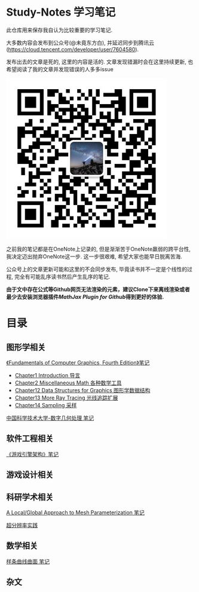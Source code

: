# Study-Notes 学习笔记
此仓库用来保存我自认为比较重要的学习笔记. 

大多数内容会发布到公众号(@未竟东方白), 并延迟同步到腾讯云(https://cloud.tencent.com/developer/user/7604580). 

发布出去的文章是死的, 这里的内容是活的. 文章发现错漏时会在这里持续更新, 也希望阅读了我的文章并发现错误的人多多issue

![](Media/76cefca17c71c048be65c37cbaaeece44e37709f4000c91e33d8c1b6a496eef3.png)  

之前我的笔记都是在OneNote上记录的, 但是渐渐苦于OneNote羸弱的跨平台性, 我决定迈出抛弃OneNote这一步. 这一步很艰难, 希望大家也能早日脱离苦海.

公众号上的文章更新可能和这里的不会同步发布, 毕竟读书并不一定是个线性的过程, 完全有可能乱序读书然后产生乱序的笔记. 

**由于文中存在公式等Github网页无法渲染的元素，建议Clone下来离线渲染或者最少去安装浏览器插件*MathJax Plugin for Github*得到更好的体验.**

# 目录

## 图形学相关

[《Fundamentals of Computer Graphics, Fourth Edition》笔记](./Content/《Fundamentals%20of%20Computer%20Graphics,%20Fourth%20Edition》笔记/README.md)
- [Chapter1 Introduction 导言](./Content/《Fundamentals%20of%20Computer%20Graphics,%20Fourth%20Edition》笔记/Chapter1%20Introduction%20导言/README.md)
- [Chapter2 Miscellaneous Math 各种数学工具](./Content/《Fundamentals%20of%20Computer%20Graphics,%20Fourth%20Edition》笔记/Chapter2%20Miscellaneous%20Math%20各种数学工具/README.md)
- [Chapter12 Data Structures for Graphics 图形学数据结构](./Content/《Fundamentals%20of%20Computer%20Graphics,%20Fourth%20Edition》笔记/Chapter12%20Data%20Structures%20for%20Graphics%20图形学中的数据结构/README.md)
- [Chapter13 More Ray Tracing 光线追踪扩展](./Content/《Fundamentals%20of%20Computer%20Graphics,%20Fourth%20Edition》笔记/Chapter13%20More%20Ray%20Tracing%20光线追踪扩展/README.md)
- [Chapter14 Sampling 采样](./Content/《Fundamentals%20of%20Computer%20Graphics,%20Fourth%20Edition》笔记/Chapter14%20Sampling%20采样/README.md)

[中国科学技术大学-数字几何处理 笔记](./Content/中国科学技术大学-数字几何处理%20笔记/README.md)

## 软件工程相关

[《游戏引擎架构》笔记](./Content/《游戏引擎架构》笔记/README.md)

## 游戏设计相关

## 科研学术相关

[A Local/Global Approach to Mesh Parameterization 笔记](./Content/论文笔记/A%20Local%20Global%20Approach%20to%20Mesh%20Parameterization/README.md)

[超分辨率实践](./Content/机器学习/超分辨率实践/README.md)

## 数学相关

[样条曲线曲面 笔记](./Content/专项笔记/样条曲线曲面/README.md)

## 杂文